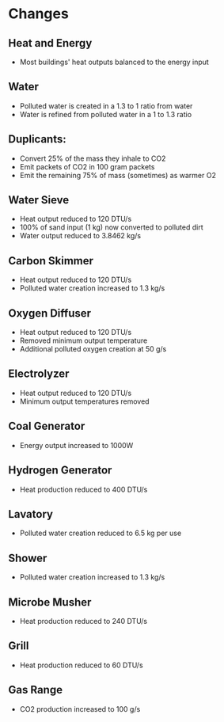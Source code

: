 ﻿# Changes

## Heat and Energy
 * Most buildings' heat outputs balanced to the energy input

## Water
 * Polluted water is created in a 1.3 to 1 ratio from water
 * Water is refined from polluted water in a 1 to 1.3 ratio

## Duplicants:
 * Convert 25% of the mass they inhale to CO2
 * Emit packets of CO2 in 100 gram packets
 * Emit the remaining 75% of mass (sometimes) as warmer O2

## Water Sieve
 * Heat output reduced to 120 DTU/s
 * 100% of sand input (1 kg) now converted to polluted dirt
 * Water output reduced to 3.8462 kg/s

## Carbon Skimmer
 * Heat output reduced to 120 DTU/s
 * Polluted water creation increased to 1.3 kg/s

## Oxygen Diffuser
 * Heat output reduced to 120 DTU/s
 * Removed minimum output temperature
 * Additional polluted oxygen creation at 50 g/s

## Electrolyzer
 * Heat output reduced to 120 DTU/s
 * Minimum output temperatures removed

## Coal Generator
 * Energy output increased to 1000W

## Hydrogen Generator
 * Heat production reduced to 400 DTU/s

## Lavatory
 * Polluted water creation reduced to 6.5 kg per use

## Shower
 * Polluted water creation increased to 1.3 kg/s

## Microbe Musher
 * Heat production reduced to 240 DTU/s

## Grill
 * Heat production reduced to 60 DTU/s

## Gas Range
 * CO2 production increased to 100 g/s
